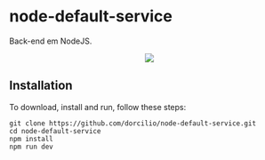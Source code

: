 # node-default-service

Back-end em NodeJS.

<p align="center">
  <a href="https://nodejs.org" target="_blank">
  <img src="https://luizladeira.files.wordpress.com/2016/12/nodejs-logo.png">
  </a>
</p>

Installation
------------
To download, install and run, follow these steps:
```
git clone https://github.com/dorcilio/node-default-service.git
cd node-default-service
npm install
npm run dev
```
